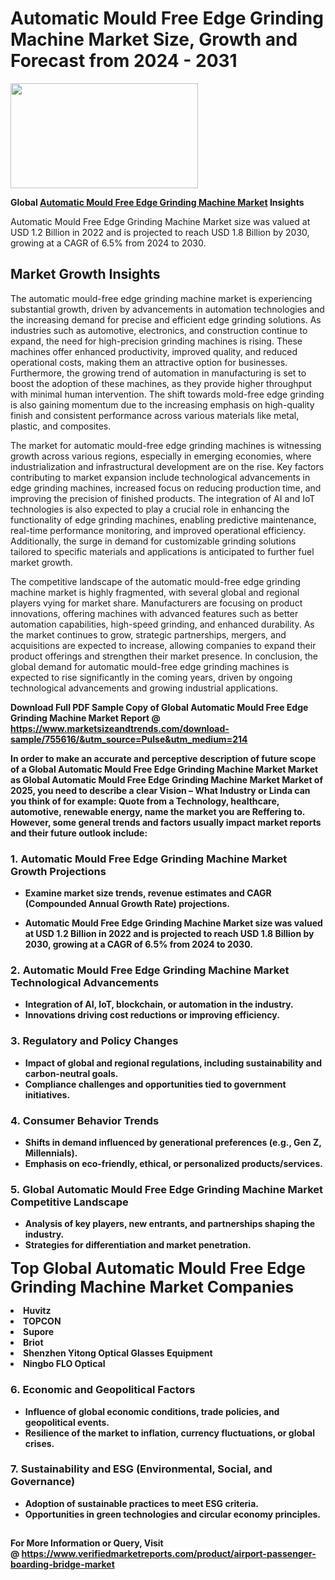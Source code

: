 <H1>Automatic Mould Free Edge Grinding Machine Market Size, Growth and Forecast from 2024 - 2031</H1><img class="aligncenter size-medium wp-image-584254" src="https://thirdeyenews.in/wp-content/uploads/2024/09/Global-Market-Research-300x168.jpeg" alt="" width="300" height="168" /><p><strong>Global&nbsp;<a href="https://www.marketsizeandtrends.com/download-sample/755616/&amp;utm_source=Pulse&amp;utm_medium=214">Automatic Mould Free Edge Grinding Machine Market</a> Insights</strong></p><p>Automatic Mould Free Edge Grinding Machine Market size was valued at USD 1.2 Billion in 2022 and is projected to reach USD 1.8 Billion by 2030, growing at a CAGR of 6.5% from 2024 to 2030.</p><p><h2>Market Growth Insights</h2> <p>The automatic mould-free edge grinding machine market is experiencing substantial growth, driven by advancements in automation technologies and the increasing demand for precise and efficient edge grinding solutions. As industries such as automotive, electronics, and construction continue to expand, the need for high-precision grinding machines is rising. These machines offer enhanced productivity, improved quality, and reduced operational costs, making them an attractive option for businesses. Furthermore, the growing trend of automation in manufacturing is set to boost the adoption of these machines, as they provide higher throughput with minimal human intervention. The shift towards mold-free edge grinding is also gaining momentum due to the increasing emphasis on high-quality finish and consistent performance across various materials like metal, plastic, and composites.</p> <p><strong></strong></p> <p>The market for automatic mould-free edge grinding machines is witnessing growth across various regions, especially in emerging economies, where industrialization and infrastructural development are on the rise. Key factors contributing to market expansion include technological advancements in edge grinding machines, increased focus on reducing production time, and improving the precision of finished products. The integration of AI and IoT technologies is also expected to play a crucial role in enhancing the functionality of edge grinding machines, enabling predictive maintenance, real-time performance monitoring, and improved operational efficiency. Additionally, the surge in demand for customizable grinding solutions tailored to specific materials and applications is anticipated to further fuel market growth.</p> <p>The competitive landscape of the automatic mould-free edge grinding machine market is highly fragmented, with several global and regional players vying for market share. Manufacturers are focusing on product innovations, offering machines with advanced features such as better automation capabilities, high-speed grinding, and enhanced durability. As the market continues to grow, strategic partnerships, mergers, and acquisitions are expected to increase, allowing companies to expand their product offerings and strengthen their market presence. In conclusion, the global demand for automatic mould-free edge grinding machines is expected to rise significantly in the coming years, driven by ongoing technological advancements and growing industrial applications.</p> <p><strong></p><p><span class=""><strong>Download Full PDF Sample Copy of Global Automatic Mould Free Edge Grinding Machine Market Report</strong> @ <a href="https://www.marketsizeandtrends.com/download-sample/755616/&amp;utm_source=Pulse&amp;utm_medium=214" target="_blank">https://www.marketsizeandtrends.com/download-sample/755616/&amp;utm_source=Pulse&amp;utm_medium=214</a></span></p><p>In order to make an accurate and perceptive description of future scope of a Global&nbsp;Automatic Mould Free Edge Grinding Machine Market Market as Global&nbsp;Automatic Mould Free Edge Grinding Machine Market Market of 2025, you need to describe a clear Vision &ndash; What Industry or Linda can you think of for example: Quote from a Technology, healthcare, automotive, renewable energy, name the market you are Reffering to. However, some general trends and factors usually impact market reports and their future outlook include:</p><h3>1.&nbsp;<strong>Automatic Mould Free Edge Grinding Machine Market Growth Projections</strong></h3><ul><li>Examine market size trends, revenue estimates and CAGR (Compounded Annual Growth Rate) projections.</li><li><p>Automatic Mould Free Edge Grinding Machine Market size was valued at USD 1.2 Billion in 2022 and is projected to reach USD 1.8 Billion by 2030, growing at a CAGR of 6.5% from 2024 to 2030.</p></li></ul><h3>2.&nbsp;<strong>Automatic Mould Free Edge Grinding Machine Market Technological Advancements</strong></h3><ul><li>Integration of AI, IoT, blockchain, or automation in the industry.</li><li>Innovations driving cost reductions or improving efficiency.</li></ul><h3>3.&nbsp;<strong>Regulatory and Policy Changes</strong></h3><ul><li>Impact of global and regional regulations, including sustainability and carbon-neutral goals.</li><li>Compliance challenges and opportunities tied to government initiatives.</li></ul><h3>4.&nbsp;<strong>Consumer Behavior Trends</strong></h3><ul><li>Shifts in demand influenced by generational preferences (e.g., Gen Z, Millennials).</li><li>Emphasis on eco-friendly, ethical, or personalized products/services.</li></ul><h3>5.&nbsp;<strong>Global Automatic Mould Free Edge Grinding Machine Market Competitive Landscape</strong></h3><ul><li>Analysis of key players, new entrants, and partnerships shaping the industry.</li><li>Strategies for differentiation and market penetration.</li></ul><p data-pm-slice="1 1 []"><span style="color: inherit; font-family: inherit; font-size: 25px;">Top Global Automatic Mould Free Edge Grinding Machine Market Companies</span></p><div class="" data-test-id=""><p><li>Huvitz</li><li> TOPCON</li><li> Supore</li><li> Briot</li><li> Shenzhen Yitong Optical Glasses Equipment</li><li> Ningbo FLO Optical</li></p></div><h3>6.&nbsp;<strong>Economic and Geopolitical Factors</strong></h3><ul><li>Influence of global economic conditions, trade policies, and geopolitical events.</li><li>Resilience of the market to inflation, currency fluctuations, or global crises.</li></ul><h3>7.&nbsp;<strong>Sustainability and ESG (Environmental, Social, and Governance)</strong></h3><ul><li>Adoption of sustainable practices to meet ESG criteria.</li><li>Opportunities in green technologies and circular economy principles.</li></ul><h2><strong style="font-size: 14px;">For More Information or Query, Visit @&nbsp;</strong><a style="background-color: #ffffff; font-size: 14px;" href="https://www.marketsizeandtrends.com/report/automatic-mould-free-edge-grinding-machine-market/" target="_blank">https://www.verifiedmarketreports.com/product/airport-passenger-boarding-bridge-market</a></h2>
